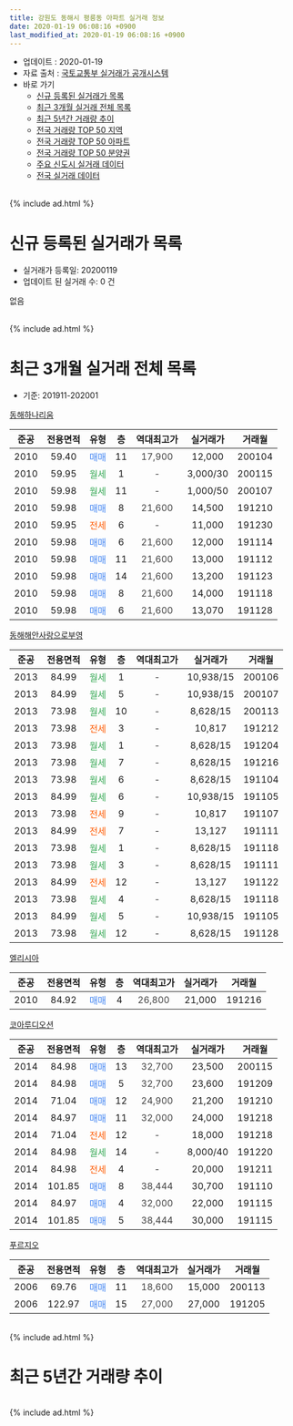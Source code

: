 ```yaml
---
title: 강원도 동해시 평릉동 아파트 실거래 정보
date: 2020-01-19 06:08:16 +0900
last_modified_at: 2020-01-19 06:08:16 +0900
---
```


* 업데이트 : 2020-01-19
* 자료 출처 : [국토교통부 실거래가 공개시스템](http://rt.molit.go.kr)
* 바로 가기
    * [신규 등록된 실거래가 목록](#신규-등록된-실거래가-목록)
    * [최근 3개월 실거래 전체 목록](#최근-3개월-실거래-전체-목록)
    * [최근 5년간 거래량 추이](#최근-5년간-거래량-추이)
    * [전국 거래량 TOP 50 지역](https://apt-info.github.io/apt-trade-info/최근-3개월-전국에서-가장-거래가-많이-발생한-지역)
    * [전국 거래량 TOP 50 아파트](https://apt-info.github.io/apt-trade-info/최근-3개월-전국에서-가장-거래가-많이-발생한-아파트)
    * [전국 거래량 TOP 50 분양권](https://apt-info.github.io/apt-trade-info/최근-3개월-전국에서-가장-거래가-많이-발생한-분양권)
    * [주요 신도시 실거래 데이터](https://apt-info.github.io/apt-trade-info/주요-신도시)
    * [전국 실거래 데이터](https://apt-info.github.io/apt-trade-info/전국)
<br>
{% include ad.html %}
<br>

# 신규 등록된 실거래가 목록
* 실거래가 등록일: 20200119
* 업데이트 된 실거래 수: 0 건

없음

<br>
{% include ad.html %}
<br>

# 최근 3개월 실거래 전체 목록
* 기준: 201911-202001


[동해하나리움](https://search.naver.com/search.naver?query=%EA%B0%95%EC%9B%90%EB%8F%84+%EB%8F%99%ED%95%B4%EC%8B%9C+%ED%8F%89%EB%A6%89%EB%8F%99+%EB%8F%99%ED%95%B4%ED%95%98%EB%82%98%EB%A6%AC%EC%9B%80)

|준공|전용면적|유형|층|역대최고가|실거래가|거래월|
|:---:|:---:|:---:|:---:|:---:|:---:|:---:|
|2010|59.40|<span style="color:#4285f3">매매</span>|11|<span style="color:#444444">17,900</span>|12,000|200104|
|2010|59.95|<span style="color:#34a853">월세</span>|1|<span style="color:#444444">-</span>|3,000/30|200115|
|2010|59.98|<span style="color:#34a853">월세</span>|11|<span style="color:#444444">-</span>|1,000/50|200107|
|2010|59.98|<span style="color:#4285f3">매매</span>|8|<span style="color:#444444">21,600</span>|14,500|191210|
|2010|59.95|<span style="color:#ff5a00">전세</span>|6|<span style="color:#444444">-</span>|11,000|191230|
|2010|59.98|<span style="color:#4285f3">매매</span>|6|<span style="color:#444444">21,600</span>|12,000|191114|
|2010|59.98|<span style="color:#4285f3">매매</span>|11|<span style="color:#444444">21,600</span>|13,000|191112|
|2010|59.98|<span style="color:#4285f3">매매</span>|14|<span style="color:#444444">21,600</span>|13,200|191123|
|2010|59.98|<span style="color:#4285f3">매매</span>|8|<span style="color:#444444">21,600</span>|14,000|191118|
|2010|59.98|<span style="color:#4285f3">매매</span>|6|<span style="color:#444444">21,600</span>|13,070|191128|

[동해해안사랑으로부영](https://search.naver.com/search.naver?query=%EA%B0%95%EC%9B%90%EB%8F%84+%EB%8F%99%ED%95%B4%EC%8B%9C+%ED%8F%89%EB%A6%89%EB%8F%99+%EB%8F%99%ED%95%B4%ED%95%B4%EC%95%88%EC%82%AC%EB%9E%91%EC%9C%BC%EB%A1%9C%EB%B6%80%EC%98%81)

|준공|전용면적|유형|층|역대최고가|실거래가|거래월|
|:---:|:---:|:---:|:---:|:---:|:---:|:---:|
|2013|84.99|<span style="color:#34a853">월세</span>|1|<span style="color:#444444">-</span>|10,938/15|200106|
|2013|84.99|<span style="color:#34a853">월세</span>|5|<span style="color:#444444">-</span>|10,938/15|200107|
|2013|73.98|<span style="color:#34a853">월세</span>|10|<span style="color:#444444">-</span>|8,628/15|200113|
|2013|73.98|<span style="color:#ff5a00">전세</span>|3|<span style="color:#444444">-</span>|10,817|191212|
|2013|73.98|<span style="color:#34a853">월세</span>|1|<span style="color:#444444">-</span>|8,628/15|191204|
|2013|73.98|<span style="color:#34a853">월세</span>|7|<span style="color:#444444">-</span>|8,628/15|191216|
|2013|73.98|<span style="color:#34a853">월세</span>|6|<span style="color:#444444">-</span>|8,628/15|191104|
|2013|84.99|<span style="color:#34a853">월세</span>|6|<span style="color:#444444">-</span>|10,938/15|191105|
|2013|73.98|<span style="color:#ff5a00">전세</span>|9|<span style="color:#444444">-</span>|10,817|191107|
|2013|84.99|<span style="color:#ff5a00">전세</span>|7|<span style="color:#444444">-</span>|13,127|191111|
|2013|73.98|<span style="color:#34a853">월세</span>|1|<span style="color:#444444">-</span>|8,628/15|191118|
|2013|73.98|<span style="color:#34a853">월세</span>|3|<span style="color:#444444">-</span>|8,628/15|191111|
|2013|84.99|<span style="color:#ff5a00">전세</span>|12|<span style="color:#444444">-</span>|13,127|191122|
|2013|73.98|<span style="color:#34a853">월세</span>|4|<span style="color:#444444">-</span>|8,628/15|191118|
|2013|84.99|<span style="color:#34a853">월세</span>|5|<span style="color:#444444">-</span>|10,938/15|191105|
|2013|73.98|<span style="color:#34a853">월세</span>|12|<span style="color:#444444">-</span>|8,628/15|191128|

[엘리시아](https://search.naver.com/search.naver?query=%EA%B0%95%EC%9B%90%EB%8F%84+%EB%8F%99%ED%95%B4%EC%8B%9C+%ED%8F%89%EB%A6%89%EB%8F%99+%EC%97%98%EB%A6%AC%EC%8B%9C%EC%95%84)

|준공|전용면적|유형|층|역대최고가|실거래가|거래월|
|:---:|:---:|:---:|:---:|:---:|:---:|:---:|
|2010|84.92|<span style="color:#4285f3">매매</span>|4|<span style="color:#444444">26,800</span>|21,000|191216|

[코아루디오션](https://search.naver.com/search.naver?query=%EA%B0%95%EC%9B%90%EB%8F%84+%EB%8F%99%ED%95%B4%EC%8B%9C+%ED%8F%89%EB%A6%89%EB%8F%99+%EC%BD%94%EC%95%84%EB%A3%A8%EB%94%94%EC%98%A4%EC%85%98)

|준공|전용면적|유형|층|역대최고가|실거래가|거래월|
|:---:|:---:|:---:|:---:|:---:|:---:|:---:|
|2014|84.98|<span style="color:#4285f3">매매</span>|13|<span style="color:#444444">32,700</span>|23,500|200115|
|2014|84.98|<span style="color:#4285f3">매매</span>|5|<span style="color:#444444">32,700</span>|23,600|191209|
|2014|71.04|<span style="color:#4285f3">매매</span>|12|<span style="color:#444444">24,900</span>|21,200|191210|
|2014|84.97|<span style="color:#4285f3">매매</span>|11|<span style="color:#444444">32,000</span>|24,000|191218|
|2014|71.04|<span style="color:#ff5a00">전세</span>|12|<span style="color:#444444">-</span>|18,000|191218|
|2014|84.98|<span style="color:#34a853">월세</span>|14|<span style="color:#444444">-</span>|8,000/40|191220|
|2014|84.98|<span style="color:#ff5a00">전세</span>|4|<span style="color:#444444">-</span>|20,000|191211|
|2014|101.85|<span style="color:#4285f3">매매</span>|8|<span style="color:#444444">38,444</span>|30,700|191110|
|2014|84.97|<span style="color:#4285f3">매매</span>|4|<span style="color:#444444">32,000</span>|22,000|191115|
|2014|101.85|<span style="color:#4285f3">매매</span>|5|<span style="color:#444444">38,444</span>|30,000|191115|

[푸르지오](https://search.naver.com/search.naver?query=%EA%B0%95%EC%9B%90%EB%8F%84+%EB%8F%99%ED%95%B4%EC%8B%9C+%ED%8F%89%EB%A6%89%EB%8F%99+%ED%91%B8%EB%A5%B4%EC%A7%80%EC%98%A4)

|준공|전용면적|유형|층|역대최고가|실거래가|거래월|
|:---:|:---:|:---:|:---:|:---:|:---:|:---:|
|2006|69.76|<span style="color:#4285f3">매매</span>|11|<span style="color:#444444">18,600</span>|15,000|200113|
|2006|122.97|<span style="color:#4285f3">매매</span>|15|<span style="color:#444444">27,000</span>|27,000|191205|


<br>
{% include ad.html %}
<br>

# 최근 5년간 거래량 추이


<div style="width:100%;">
    <canvas id="deal_progress" height="200"></canvas>
</div>

<script>
new Chart(document.getElementById("deal_progress"), {
    type: 'line',
    data: {
        labels: ['201501','201502','201503','201504','201505','201506','201507','201508','201509','201510','201511','201512','201601','201602','201603','201604','201605','201606','201607','201608','201609','201610','201611','201612','201701','201702','201703','201704','201705','201706','201707','201708','201709','201710','201711','201712','201801','201802','201803','201804','201805','201806','201807','201808','201809','201810','201811','201812','201901','201902','201903','201904','201905','201906','201907','201908','201909','201910','201911','201912','202001'],
        datasets: [{
            label: '매매',
            pointRadius: 1,
            data: [3, 7, 7, 5, 2, 12, 6, 4, 5, 7, 2, 2, 4, 6, 9, 9, 3, 6, 6, 43, 5, 6, 11, 16, 8, 7, 8, 1, 4, 4, 5, 14, 9, 7, 4, 7, 3, 5, 2, 7, 7, 6, 2, 9, 2, 6, 4, 7, 6, 8, 6, 4, 4, 8, 7, 4, 8, 7, 8, 6, 3],
            borderColor: "rgba(255, 201, 14, 1)",
            backgroundColor: "rgba(255, 201, 14, 0.5)",
            fill: false,
            lineTension: 0
        },{
            label: '전월세',
            pointRadius: 1,
            data: [4, 3, 2, 4, 5, 34, 32, 13, 15, 6, 2, 7, 3, 4, 3, 5, 10, 45, 39, 9, 7, 5, 3, 1, 5, 9, 8, 9, 17, 53, 29, 12, 7, 6, 10, 8, 10, 7, 7, 8, 13, 43, 36, 12, 9, 10, 14, 8, 8, 11, 12, 11, 18, 83, 31, 14, 12, 10, 10, 7, 5],
            borderColor: "rgba(0, 141, 185, 1)",
            backgroundColor: "rgba(0, 141, 185, 0.5)",
            fill: false,
            lineTension: 0
        }
        ]
    },
    options: {
        responsive: true,
        title: {
            display: false
        },
        tooltips: {
            mode: 'index',
            intersect: false
        },
        hover: {
            mode: 'nearest',
            intersect: true
        },
        scales: {
            xAxes: [{
                display: true,
                scaleLabel: {
                    display: true,
                    labelString: '년/월'
                }
            }],
            yAxes: [{
                display: true,
                ticks: {
                    suggestedMin: 0,
                },
                scaleLabel: {
                    display: true,
                    labelString: '실거래 수'
                }
            }]
        }
    }
});

</script>


<br>
{% include ad.html %}
<br>

